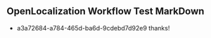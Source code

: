 ## OpenLocalization Workflow Test MarkDown
* a3a72684-a784-465d-ba6d-9cdebd7d92e9 thanks!

<!--HONumber=Aug16_HO3-->


